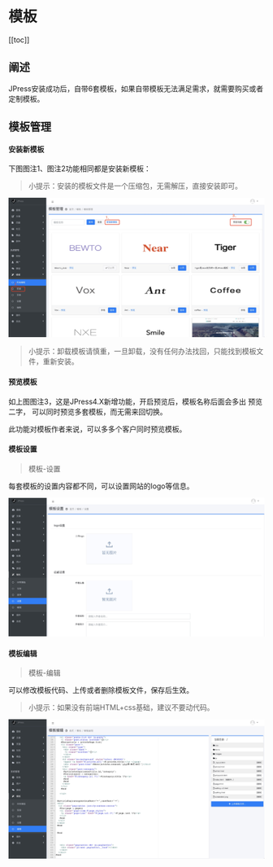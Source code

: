 # 模板


[[toc]]
## 阐述

JPress安装成功后，自带6套模板，如果自带模板无法满足需求，就需要购买或者定制模板。


## 模板管理

#### 安装新模板

下图图注1、图注2功能相同都是安装新模板：

> 小提示：安装的模板文件是一个压缩包，无需解压，直接安装即可。

![](./admin-doc/template1.jpg)

> 小提示：卸载模板请慎重，一旦卸载，没有任何办法找回，只能找到模板文件，重新安装。


#### 预览模板

如上图图注3，这是JPress4.X新增功能，开启预览后，模板名称后面会多出 预览 二字，
可以同时预览多套模板，而无需来回切换。

此功能对模板作者来说，可以多多个客户同时预览模板。

#### 模板设置
> 模板-设置

每套模板的设置内容都不同，可以设置网站的logo等信息。

![](./admin-doc/template2.jpg)

#### 模板编辑
> 模板-编辑

可以修改模板代码、上传或者删除模板文件，保存后生效。

> 小提示：如果没有前端HTML+css基础，建议不要动代码。

![](./admin-doc/template3.jpg)